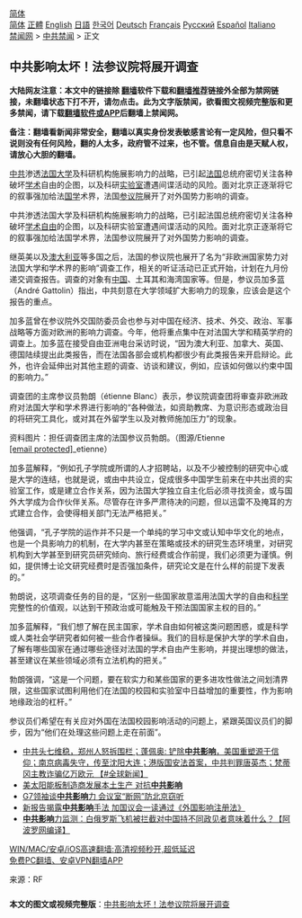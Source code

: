  <!-- 面包屑导航 --> <div class="breadcrumb"><!-- GTranslate: https://gtranslate.io/ -->  <div class="switcher notranslate">  <div class="selected">  <a href="#" onclick="return false;"> 简体</a>  </div>  <div class="option">  <a href="https://www.bannedbook.org" onclick="doGTranslate('zh-CN|zh-CN');jQuery('div.switcher div.selected a').html(jQuery(this).html());return false;" title="简体中文" class="nturl selected"> 简体</a>  <a href="https://www.bannedbook.org/zh-tw/" onclick="doGTranslate('zh-CN|zh-TW');jQuery('div.switcher div.selected a').html(jQuery(this).html());return false;" title="繁體中文" class="nturl"> 正體</a>  <a href="https://www.bannedbook.org/en/" onclick="doGTranslate('zh-CN|en');jQuery('div.switcher div.selected a').html(jQuery(this).html());return false;" title="English" class="nturl"> English</a>  <a href="https://www.bannedbook.org/ja/" onclick="doGTranslate('zh-CN|ja');jQuery('div.switcher div.selected a').html(jQuery(this).html());return false;" title="日本語" class="nturl"> 日語</a>  <a href="https://www.bannedbook.org/ko/" onclick="doGTranslate('zh-CN|ko');jQuery('div.switcher div.selected a').html(jQuery(this).html());return false;" title="한국어" class="nturl"> 한국어</a>  <a href="https://www.bannedbook.org/de/" onclick="doGTranslate('zh-CN|de');jQuery('div.switcher div.selected a').html(jQuery(this).html());return false;" title="Deutsch" class="nturl"> Deutsch</a>  <a href="https://www.bannedbook.org/fr/" onclick="doGTranslate('zh-CN|fr');jQuery('div.switcher div.selected a').html(jQuery(this).html());return false;" title="Français" class="nturl"> Français</a>  <a href="https://www.bannedbook.org/ru/" onclick="doGTranslate('zh-CN|ru');jQuery('div.switcher div.selected a').html(jQuery(this).html());return false;" title="Русский" class="nturl"> Русский</a>  <a href="https://www.bannedbook.org/es/" onclick="doGTranslate('zh-CN|es');jQuery('div.switcher div.selected a').html(jQuery(this).html());return false;" title="Español" class="nturl"> Español</a>  <a href="https://www.bannedbook.org/it/" onclick="doGTranslate('zh-CN|it');jQuery('div.switcher div.selected a').html(jQuery(this).html());return false;" title="Italiano" class="nturl"> Italiano</a>  </div>  </div>      <div class='breadcrumb-sub'><!-- Breadcrumb NavXT 6.3.0 --> <a href="https://www.bannedbook.org/" class="home">禁闻网</a> &gt; <a href="https://www.bannedbook.org/bnews/cbnews/" class="category">中共禁闻</a> &gt; 正文</div></div><h2>中共影响太坏！法参议院将展开调查</h2> <p class="notice"><b>大陆网友注意：本文中的链接除 <a href="https://github.com/bannedbook/fanqiang" >翻墙</a>软件下载和<a href="https://github.com/killgcd/justmysocks/blob/master/README.md">翻墙推荐</a>链接外全部为禁网链接，未翻墙状态下打不开，请勿点击。此为文字版禁闻，欲看图文视频完整版和更多禁闻，请下载<a href="https://github.com/bannedbook/fanqiang">翻墙软件或APP</a>后翻墙上禁闻网。</p><p>备注：翻墙看新闻非常安全，翻墙以真实身份发表敏感言论有一定风险，但只看不说则没有任何风险，翻的人太多，政府管不过来，也不管。信息自由是天赋人权，请放心大胆的翻墙。</b></p>  <div class="entry"> <p id="summary"><a href="https://www.bannedbook.org/bnews/tag/%e4%b8%ad%e5%85%b1/" class="st_tag internal_tag" rel="tag" title="标签 中共 下的日志">中共</a>渗透<a href="https://www.bannedbook.org/bnews/tag/%E6%B3%95%E5%9B%BD%E5%A4%A7%E5%AD%A6/" class="st_tag internal_tag" rel="tag" title="标签 法国大学 下的日志">法国大学</a>及科研机构施展影响力的战略，已引起<a href="https://www.bannedbook.org/bnews/tag/%e6%b3%95%e5%9b%bd/" class="st_tag internal_tag" rel="tag" title="标签 法国 下的日志">法国</a>总统府密切关注各种破坏<a href="https://www.bannedbook.org/bnews/tag/%E5%AD%A6%E6%9C%AF/" class="st_tag internal_tag" rel="tag" title="标签 学术 下的日志">学术</a>自由的企图，以及科研<a href="https://www.bannedbook.org/bnews/tag/%E5%AE%9E%E9%AA%8C%E5%AE%A4/" class="st_tag internal_tag" rel="tag" title="标签 实验室 下的日志">实验室</a>遭遇间谍活动的风险。面对北京正逐渐将它的叙事强加给法<span class='wp_keywordlink'><a href="https://www.bannedbook.org/forum24/" title="国学传统文化禁书" target="_blank">国学</a></span>术界，法国<a href="https://www.bannedbook.org/bnews/tag/%e5%8f%82%e8%ae%ae%e9%99%a2/" class="st_tag internal_tag" rel="tag" title="标签 参议院 下的日志">参议院</a>展开了对外国势力影响的调查。</p> <p>中共渗透法国大学及科研机构施展影响力的战略，已引起法国总统府密切关注各种破坏<a href="https://www.bannedbook.org/bnews/tag/%E5%AD%A6%E6%9C%AF%E8%87%AA%E7%94%B1/" class="st_tag internal_tag" rel="tag" title="标签 学术自由 下的日志">学术自由</a>的企图，以及科研实验室遭遇间谍活动的风险。面对北京正逐渐将它的叙事强加给法国学术界，法国参议院展开了对外国势力影响的调查。</p> <p>继英美以及<a href="https://www.bannedbook.org/bnews/tag/%e6%be%b3%e5%a4%a7%e5%88%a9%e4%ba%9a/" class="st_tag internal_tag" rel="tag" title="标签 澳大利亚 下的日志">澳大利亚</a>等多国之后，法国的参议院也展开了名为“非欧洲国家势力对法国大学和学术界的影响”调查工作，相关的听证活动已正式开始，计划在九月份递交调查报告。调查的对象有<span class='wp_keywordlink_affiliate'><a href="https://www.bannedbook.org/" title="中国" target="_blank">中国</a></span>、土耳其和海湾国家等。但是，参议员加多蓝（André Gattolin）指出，中共刻意在大学领域扩大影响力的现象，应该会是这个报告的重点。</p>  <p>加多蓝曾在参议院外交国防委员会也参与对中国在经济、技术、外交、政治、军事战略等方面对欧洲的影响力调查。今年，他将重点集中在对法国大学和精英学府的调查上。加多蓝在接受自由亚洲电台采访时说，“因为澳大利亚、加拿大、英国、德国陆续提出此类报告，而在法国各部会或机构都很少有此类报告来开启辩论。此外，也许会延伸出对其他主题的调查、访谈和建议，例如，应该如何做以约束中国的影响力。”</p> <p>调查团的主席参议员勃朗（étienne Blanc）表示，参议院调查团将审查非欧洲政府对法国大学和学术界进行影响的“各种做法，如资助教席、为意识形态或政治目的将研究工具化，或对其在外留学生以及对教师施加压力”的现象。</p> <p>资料图片：担任调查团主席的法国参议员勃朗。（图源/Etienne <a href="/cdn-cgi/l/email-protection" data-cfemail="9ddfd1dcd3deddfff1fcf3fe">[email&#160;protected]</a>_etienne）</p>  <p>加多蓝解释，“例如孔子学院或所谓的人才招聘站，以及不少被控制的研究中心或是大学的连结，也就是说，或由中共设立，促成很多中国学生前来在中共出资的实验室工作，或是建立合作关系，因为法国大学独立自主化后必须寻找资金，或与国外大学成为合作伙伴关系。尽管存在许多严肃待决的问题，但以迅雷不及掩耳的方式建立合作，会使得相关部门无法严格把关。”</p> <p>他强调，“孔子学院的运作并不只是一个单纯的学习中文或认知中华文化的地点，也是一个具影响力的机制，在大学内甚至在策略或技术的研究生态环境里，对研究机构到大学甚至到研究员研究倾向、旅行经费或合作前提，我们必须更为谨慎。例如，提供博士论文研究经费时是否强加条件，研究论文是在什么样的前提下发表的。”</p> <p>勃朗说，这项调查任务的目的是，“区别一些国家故意滥用法国大学的自由和<span class='wp_keywordlink'><a href="https://www.bannedbook.org/forum11/topic309.html" title="禁片：“科学”的棍子" target="_blank">科学</a></span>完整性的价值观，以达到干预政治或可能触及干预法国国家主权的目的。”</p>  <p>加多蓝解释，“我们想了解在民主国家，学术自由如何被这类问题困惑，或是科学或人类社会学研究者如何被一些合作者操纵。我们的目标是保护大学的学术自由，了解有哪些国家在通过哪些途径对法国的学术自由产生影响，并提出理想的做法，甚至建议在某些领域必须有立法机构的把关。”</p> <p>勃朗强调，“这是一个问题，要在软实力和某些国家的更多进攻性做法之间划清界限，这些国家试图利用他们在法国的校园和实验室中日益增加的重要性，作为影响地缘政治的杠杆。”</p> <p>参议员们希望在有关应对外国在法国校园影响活动的问题上，紧跟英国议员们的脚步，因为“他们在处理这些问题上走在前面”。</p>  <ul class='op-related-articles' title='相关阅读'> <li><a href='https://www.bannedbook.org/bnews/bannedvideo/20210728/1595455.html' target='_blank'>中共头七维稳，郑州人怒拆围栏；蓬佩奥: 铲除<b>中共影响</b>，美国重塑源于信仰；南京病毒失守，传至沈阳大连；港版国安法首案，中共判罪唐英杰；梵蒂冈主教诈骗亿万欧元 【#全球新闻】</a></li> <li><a href='https://www.bannedbook.org/bnews/cnnews/20210622/1571902.html' target='_blank'>美太阳能板制造商发展本土生产 对抗<b>中共影响</b></a></li> <li><a href='https://www.bannedbook.org/bnews/cbnews/20210614/1566415.html' target='_blank'>G7领袖谈<b>中共影响</b>力 会议室“断网”防北京窃听</a></li> <li><a href='https://www.bannedbook.org/bnews/headline/20210603/1558982.html' target='_blank'>新报告揭露<b>中共影响</b>手法 加国议会一读通过《外国影响注册法》</a></li> <li><a href='https://www.bannedbook.org/bnews/comments/20210528/1555577.html' target='_blank'><b>中共影响</b>力监测：白俄罗斯飞机被拦截对中国持不同政见者意味着什么？【阿波罗网编译】</a></li> </ul> <p class="texttj"> <a href="https://github.com/bannedbook/fanqiang/wiki/V2ray%E6%9C%BA%E5%9C%BA" target="_blank">WIN/MAC/安卓/iOS高速翻墙:高清视频秒开,超低延迟</a><br/> <a href="https://github.com/bannedbook/fanqiang/wiki/%E7%A6%81%E9%97%BB%E7%BD%91%E5%AE%89%E5%8D%93%E7%BF%BB%E5%A2%99%E6%96%B0%E9%97%BBAPP" target="_blank">免费PC翻墙、安卓VPN翻墙APP</a></p><p> 来源：RF </p><a name='sharetosocial'></a>  <div style="margin-bottom:5px;padding-bottom:5px;clear:both"> <div id="archive-pix-1" class="banner-ads"> <!-- AuctionX Display platform tag START --> <div id="26318x728x90x621x_ADSLOT2" clicktrack="%%CLICK_URL_ESC%%"></div> <!-- AuctionX Display platform tag END --> </div> <div id="archive-pix-2" class="banner-ads"> <!-- AuctionX Display platform tag START --> <div id="26315x300x250x621x_ADSLOT2" clicktrack="%%CLICK_URL_ESC%%"></div> <!-- AuctionX Display platform tag END --> </div> </div>  <div id="archive-pix-1" class="banner-ads"> <!-- AuctionX Display platform tag START --> <div id="26318x728x90x621x_ADSLOT3" clicktrack="%%CLICK_URL_ESC%%"></div> <!-- AuctionX Display platform tag END --> </div> <div><b>本文的图文或视频完整版</b>：<a href='https://www.bannedbook.org/bnews/cbnews/20210730/1596759.html'>中共影响太坏！法参议院将展开调查</a></div>  </div><!--END ENTRY--> 